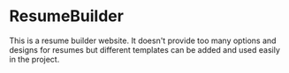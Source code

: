 # ResumeBuilder
This is a resume builder website. It doesn't provide too many options and designs for resumes but different templates can be added and used easily in the project.
